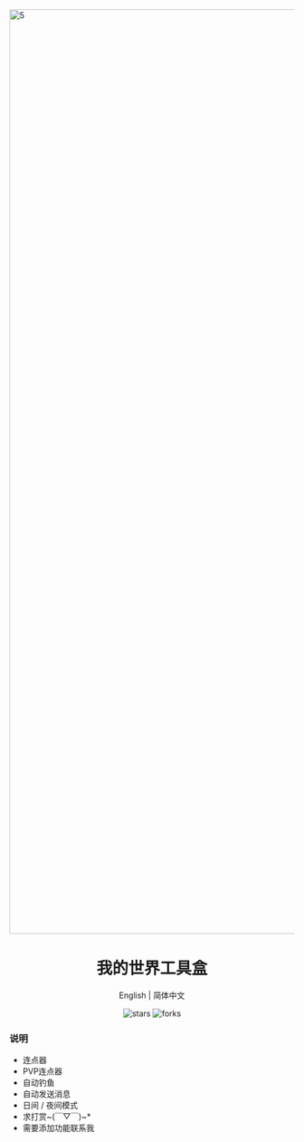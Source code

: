 <img width="2912" height="1632" alt="5" src="https://github.com/user-attachments/assets/d8c67278-e362-4e04-a926-b0be6b101784" />

<div align="center">
  <h1>我的世界工具盒</h1>
  <div>
    <a >English</a> | 
    <a >简体中文</a> 
  </div>
  <p>
    <img src="https://img.shields.io/github/stars/Kamio-Misuzu/MC_ToolBox?style=social" alt="stars">
    <img src="https://img.shields.io/github/forks/Kamio-Misuzu/MC_ToolBox?style=social" alt="forks">
  </p>
</div>



### 说明
- 连点器
- PVP连点器
- 自动钓鱼
- 自动发送消息
- 日间 / 夜间模式
- 求打赏~(￣▽￣)~*
- 需要添加功能联系我

